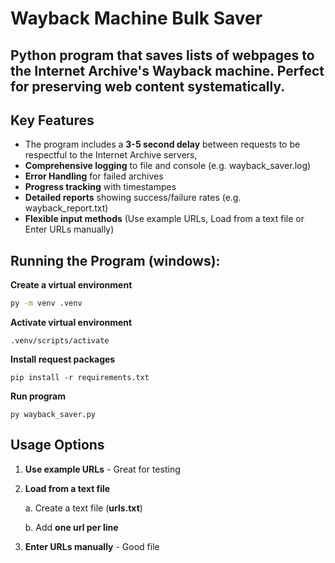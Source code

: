 # Wayback Machine Bulk Saver

## Python program that saves lists of webpages to the Internet Archive's Wayback machine. Perfect for preserving web content systematically.

## Key Features

- The program includes a **3-5 second delay** between requests to be respectful to the Internet Archive servers,
- **Comprehensive logging** to file and console (e.g. wayback_saver.log)
- **Error Handling** for failed archives
- **Progress tracking** with timestampes
- **Detailed reports** showing success/failure rates (e.g. wayback_report.txt)
- **Flexible input methods** (Use example URLs, Load from a text file or Enter URLs manually)

## Running the Program (windows):

**Create a virtual environment**

```bash
py -m venv .venv
```

**Activate virtual environment**

```
.venv/scripts/activate
```

**Install request packages**

```
pip install -r requirements.txt
```

**Run program**

```
py wayback_saver.py
```

## Usage Options

1. **Use example URLs** - Great for testing
2. **Load from a text file**

   a. Create a text file (**urls.txt**)

   b. Add **one url per line**

3. **Enter URLs manually** - Good file

